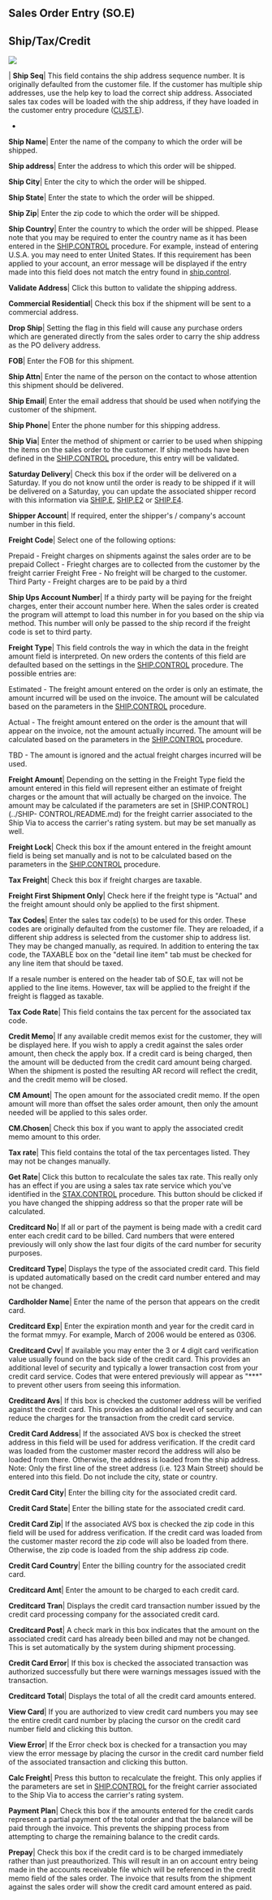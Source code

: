 ## Sales Order Entry (SO.E)
<PageHeader />

## Ship/Tax/Credit

![](./SO-E-4.jpg)

| **Ship Seq**|  This field contains the ship address sequence number. It is
originally defaulted from the customer file. If the customer has multiple ship
addresses, use the help key to load the correct ship address. Associated sales
tax codes will be loaded with the ship address, if they have loaded in the
customer entry procedure ([CUST.E](../CUST-E/README.md)).

-  
**Ship Name**|  Enter the name of the company to which the order will be
shipped.

**Ship address**|  Enter the address to which this order will be shipped.

**Ship City**|  Enter the city to which the order will be shipped.

**Ship State**|  Enter the state to which the order will be shipped.

**Ship Zip**|  Enter the zip code to which the order will be shipped.

**Ship Country**|  Enter the country to which the order will be shipped.
Please note that you may be required to enter the country name as it has been
entered in the [SHIP.CONTROL](../SHIP-CONTROL/README.md) procedure. For example,
instead of entering U.S.A. you may need to enter United States. If this
requirement has been applied to your account, an error message will be
displayed if the entry made into this field does not match the entry found in
[ship.control](../Ship-control/README.md).

**Validate Address**|  Click this button to validate the shipping address.

**Commercial Residential**|  Check this box if the shipment will be sent to a
commercial address.

**Drop Ship**|  Setting the flag in this field will cause any purchase orders
which are generated directly from the sales order to carry the ship address as
the PO delivery address.

**FOB**|  Enter the FOB for this shipment.

**Ship Attn**|  Enter the name of the person on the contact to whose attention
this shipment should be delivered.

**Ship Email**|  Enter the email address that should be used when notifying
the customer of the shipment.

**Ship Phone**|  Enter the phone number for this shipping address.

**Ship Via**|  Enter the method of shipment or carrier to be used when
shipping the items on the sales order to the customer. If ship methods have
been defined in the [SHIP.CONTROL](../SHIP-CONTROL/README.md) procedure, this entry
will be validated.

**Saturday Delivery**|  Check this box if the order will be delivered on a
Saturday. If you do not know until the order is ready to be shipped if it will
be delivered on a Saturday, you can update the associated shipper record with
this information via [SHIP.E](../SHIP-E/README.md), [SHIP.E2](../SHIP-E2/README.md) or
[SHIP.E4](../SHIP-E4/README.md).

**Shipper Account**|  If required, enter the shipper's / company's account
number in this field.

**Freight Code**|  Select one of the following options:

Prepaid - Freight charges on shipments against the sales order are to be
prepaid
Collect - Frieght charges are to collected from the customer by the freight
carrier
Freight Free - No freight will be charged to the customer.
Third Party - Freight charges are to be paid by a third

**Ship Ups Account Number**|  If a thirdy party will be paying for the freight
charges, enter their account number here. When the sales order is created the
program will attempt to load this number in for you based on the ship via
method. This number will only be passed to the ship record if the freight code
is set to third party.

**Freight Type**|  This field controls the way in which the data in the
freight amount field is interpreted. On new orders the contents of this field
are defaulted based on the settings in the [SHIP.CONTROL](../SHIP-CONTROL/README.md)
procedure. The possible entries are:

Estimated - The freight amount entered on the order is only an estimate, the
amount incurred will be used on the invoice. The amount will be calculated
based on the parameters in the [SHIP.CONTROL](../SHIP-CONTROL/README.md) procedure.

Actual - The freight amount entered on the order is the amount that will
appear on the invoice, not the amount actually incurred. The amount will be
calculated based on the parameters in the [SHIP.CONTROL](../SHIP-CONTROL/README.md)
procedure.

TBD - The amount is ignored and the actual freight charges incurred will be
used.

**Freight Amount**|  Depending on the setting in the Freight Type field the
amount entered in this field will represent either an estimate of freight
charges or the amount that will actually be charged on the invoice. The amount
may be calculated if the parameters are set in [SHIP.CONTROL](../SHIP-
CONTROL/README.md) for the freight carrier associated to the Ship Via to access the
carrier's rating system. but may be set manually as well.

**Freight Lock**|  Check this box if the amount entered in the freight amount
field is being set manually and is not to be calculated based on the
parameters in the [SHIP.CONTROL](../SHIP-CONTROL/README.md) procedure.

**Tax Freight**|  Check this box if freight charges are taxable.

**Freight First Shipment Only**|  Check here if the freight type is "Actual"
and the freight amount should only be applied to the first shipment.

**Tax Codes**|  Enter the sales tax code(s) to be used for this order. These
codes are originally defaulted from the customer file. They are reloaded, if a
different ship address is selected from the customer ship to address list.
They may be changed manually, as required. In addition to entering the tax
code, the TAXABLE box on the "detail line item" tab must be checked for any
line item that should be taxed.

If a resale number is entered on the header tab of SO.E, tax will not be
applied to the line items. However, tax will be applied to the freight if the
freight is flagged as taxable.

**Tax Code Rate**|  This field contains the tax percent for the associated tax
code.

**Credit Memo**|  If any available credit memos exist for the customer, they
will be displayed here. If you wish to apply a credit against the sales order
amount, then check the apply box. If a credit card is being charged, then the
amount will be deducted from the credit card amount being charged. When the
shipment is posted the resulting AR record will reflect the credit, and the
credit memo will be closed.

**CM Amount**|  The open amount for the associated credit memo. If the open
amount will more than offset the sales order amount, then only the amount
needed will be applied to this sales order.

**CM.Chosen**|  Check this box if you want to apply the associated credit memo
amount to this order.

**Tax rate**|  This field contains the total of the tax percentages listed.
They may not be changes manually.

**Get Rate**|  Click this button to recalculate the sales tax rate. This
really only has an effect if you are using a sales tax rate service which
you've identified in the [STAX.CONTROL](../STAX-CONTROL/README.md) procedure. This
button should be clicked if you have changed the shipping address so that the
proper rate will be calculated.

**Creditcard No**|  If all or part of the payment is being made with a credit
card enter each credit card to be billed. Card numbers that were entered
previously will only show the last four digits of the card number for security
purposes.

**Creditcard Type**|  Displays the type of the associated credit card. This
field is updated automatically based on the credit card number entered and may
not be changed.

**Cardholder Name**|  Enter the name of the person that appears on the credit
card.

**Creditcard Exp**|  Enter the expiration month and year for the credit card
in the format mmyy. For example, March of 2006 would be entered as 0306.

**Creditcard Cvv**|  If available you may enter the 3 or 4 digit card
verification value usually found on the back side of the credit card. This
provides an additional level of security and typically a lower transaction
cost from your credit card service. Codes that were entered previously will
appear as "***" to prevent other users from seeing this information.

**Creditcard Avs**|  If this box is checked the customer address will be
verified against the credit card. This provides an additional level of
security and can reduce the charges for the transaction from the credit card
service.

**Credit Card Address**|  If the associated AVS box is checked the street
address in this field will be used for address verification. If the credit
card was loaded from the customer master record the address will also be
loaded from there. Otherwise, the address is loaded from the ship address.
Note: Only the first line of the street address (i.e. 123 Main Street) should
be entered into this field. Do not include the city, state or country.

**Credit Card City**|  Enter the billing city for the associated credit card.

**Credit Card State**|  Enter the billing state for the associated credit
card.

**Credit Card Zip**|  If the associated AVS box is checked the zip code in
this field will be used for address verification. If the credit card was
loaded from the customer master record the zip code will also be loaded from
there. Otherwise, the zip code is loaded from the ship address zip code.

**Credit Card Country**|  Enter the billing country for the associated credit
card.

**Creditcard Amt**|  Enter the amount to be charged to each credit card.

**Creditcard Tran**|  Displays the credit card transaction number issued by
the credit card processing company for the associated credit card.

**Creditcard Post**|  A check mark in this box indicates that the amount on
the associated credit card has already been billed and may not be changed.
This is set automatically by the system during shipment processing.

**Credit Card Error**|  If this box is checked the associated transaction was
authorized successfully but there were warnings messages issued with the
transaction.

**Creditcard Total**|  Displays the total of all the credit card amounts
entered.

**View Card**|  If you are authorized to view credit card numbers you may see
the entire credit card number by placing the cursor on the credit card number
field and clicking this button.

**View Error**|  If the Error check box is checked for a transaction you may
view the error message by placing the cursor in the credit card number field
of the associated transaction and clicking this button.

**Calc Freight**|  Press this button to recalculate the freight. This only
applies if the parameters are set in [SHIP.CONTROL](../SHIP-CONTROL/README.md) for the
freight carrier associated to the Ship Via to access the carrier's rating
system.

**Payment Plan**|  Check this box if the amounts entered for the credit cards
represent a partial payment of the total order and that the balance will be
paid through the invoice. This prevents the shipping process from attempting
to charge the remaining balance to the credit cards.

**Prepay**|  Check this box if the credit card is to be charged immediately
rather than just preauthorized. This will result in an on account entry being
made in the accounts receivable file which will be referenced in the credit
memo field of the sales order. The invoice that results from the shipment
against the sales order will show the credit card amount entered as paid.


<badge text= "Version 8.10.57 " vertical="middle" />

<PageFooter />
